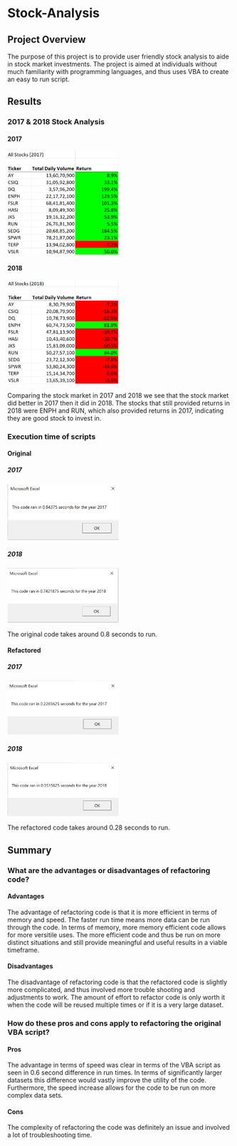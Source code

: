 # Stock-Analysis
## Project Overview
The purpose of this project is to provide user friendly stock analysis to aide in stock market investments. The project is aimed at individuals without much familiarity with programming languages, and thus uses VBA to create an easy to run script.
## Results
### 2017 & 2018 Stock Analysis
#### 2017

<img src="https://github.com/mayajaral/Stock-Analysis/blob/master/Resources/All_Stocks_2017.PNG" width="250">

#### 2018

<img src="https://github.com/mayajaral/Stock-Analysis/blob/master/Resources/All_Stocks_2018.PNG" width="250">

Comparing the stock market in 2017 and 2018 we see that the stock market did better in 2017 then it did in 2018. The stocks that still provided returns in 2018 were ENPH and RUN, which also provided returns in 2017, indicating they are good stock to invest in. 

### Execution time of scripts
#### Original
##### 2017
<img src="https://github.com/mayajaral/Stock-Analysis/blob/master/Resources/2017_Time.PNG" width="250">

##### 2018
<img src="https://github.com/mayajaral/Stock-Analysis/blob/master/Resources/2018_Time.PNG" width="250">

The original code takes around 0.8 seconds to run. 

#### Refactored
##### 2017
<img src="https://github.com/mayajaral/Stock-Analysis/blob/master/Resources/VBA_Challenge_2017.PNG" width="250">

##### 2018
<img src="https://github.com/mayajaral/Stock-Analysis/blob/master/Resources/VBA_Challenge_2018.PNG" width="250">

The refactored code takes around 0.28 seconds to run.

## Summary
### What are the advantages or disadvantages of refactoring code?
#### Advantages
The advantage of refactoring code is that it is more efficient in terms of memory and speed. The faster run time means more data can be run through the code. In terms of memory, more memory efficient code allows for more versitile uses. The more efficient code and thus be run on more distinct situations and still provide meaningful and useful results in  a viable timeframe. 
#### Disadvantages
The disadvantage of refactoring code is that the refactored code is slightly more complicated, and thus involved more trouble shooting and adjustments to work. The amount of effort to refactor code is only worth it when the code will be reused multiple times or if it is a very large dataset. 
### How do these pros and cons apply to refactoring the original VBA script?
#### Pros
The advantage in terms of speed was clear in terms of the VBA script as seen in 0.6 second difference in run times. In terms of significantly larger datasets this difference would vastly improve the utility of the code. Furthermore, the speed increase allows for the code to be run on more complex data sets.
#### Cons
The complexity of refactoring the code was definitely an issue and involved a lot of troubleshooting time. 
